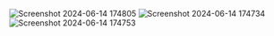 ![Screenshot 2024-06-14 174805](https://github.com/pratyaygaurav/FitnessFreak/assets/77407830/1e73c08d-fc76-4b55-97a5-3ac5326f1b0d)
![Screenshot 2024-06-14 174734](https://github.com/pratyaygaurav/FitnessFreak/assets/77407830/44c26739-2383-4033-a168-ebda31adc406)
![Screenshot 2024-06-14 174753](https://github.com/pratyaygaurav/FitnessFreak/assets/77407830/e8719e88-e44d-4a0b-acdd-478415bf25cd)
